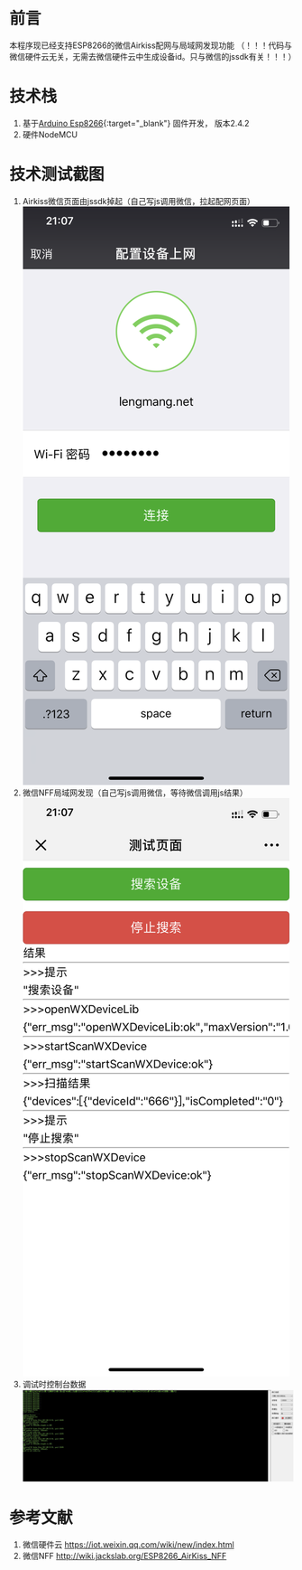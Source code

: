 # 前言
本程序现已经支持ESP8266的微信Airkiss配网与局域网发现功能
（！！！代码与微信硬件云无关，无需去微信硬件云中生成设备id。只与微信的jssdk有关！！！）

# 技术栈
1. 基于[Arduino Esp8266](https://github.com/esp8266/Arduino){:target="_blank"} 固件开发，
版本2.4.2
2. 硬件NodeMCU

# 技术测试截图
1. Airkiss微信页面由jssdk掉起（自己写js调用微信，拉起配网页面）
![Image text](./img/airkiss.png)
2. 微信NFF局域网发现（自己写js调用微信，等待微信调用js结果）
![Image text](./img/nff.png)
3. 调试时控制台数据
![Image text](./img/pc.jpg)


# 参考文献
1. 微信硬件云 https://iot.weixin.qq.com/wiki/new/index.html
2. 微信NFF http://wiki.jackslab.org/ESP8266_AirKiss_NFF
